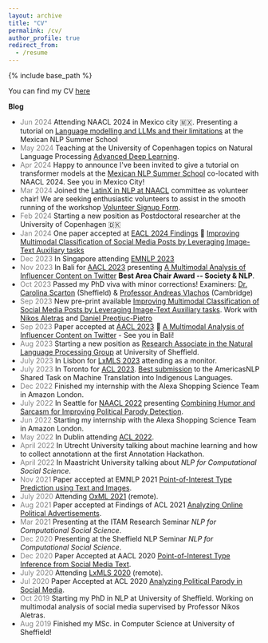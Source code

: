 ```yaml
---
layout: archive
title: "CV"
permalink: /cv/
author_profile: true
redirect_from:
  - /resume
---
```


{% include base_path %}

You can find my CV [here](https://danaesavi.github.io/files/CV_Danae.pdf)

__Blog__
- <span style="color:gray;">Jun 2024</span> Attending NAACL 2024 in Mexico city 🇲🇽. Presenting a tutorial on [Language modelling and LLMs and their limitations](https://danaesavi.github.io/files/NLPTutorial-Spanish.pdf) at the Mexican NLP Summer School
- <span style="color:gray;">May 2024</span> Teaching at the University of Copenhagen topics on Natural Language Processing [Advanced Deep Learning](https://kurser.ku.dk/course/ndak22002u/2022-2023).
-  <span style="color:gray;">Apr 2024</span> Happy to announce I've been invited to give a tutorial on transformer models at the [Mexican NLP Summer School](https://ampln.github.io/escuelaverano2024/) co-located with NAACL 2024. See you in Mexico City!
- <span style="color:gray;">Mar 2024</span> Joined the [LatinX in NLP at NAACL](https://www.latinxinai.org/naacl-2024) committee as volunteer chair! We are seeking enthusiastic volunteers to assist in the smooth running of the workshop [Volunteer Signup Form](https://docs.google.com/forms/d/e/1FAIpQLSck-DnuReAa8RxN2fAEH6W-93tbui1PjPnBnNU7ThXs4CdVlQ/viewform).
- <span style="color:gray;">Feb 2024</span> Starting a new position as Postdoctoral researcher at the University of Copenhagen 🇩🇰
- <span style="color:gray;">Jan 2024</span> One paper accepted at [EACL 2024 Findings](https://2024.eacl.org/) 🌟 [Improving Multimodal Classification of Social Media Posts by Leveraging Image-Text Auxiliary tasks](https://arxiv.org/abs/2309.07794)
- <span style="color:gray;">Dec 2023</span> In Singapore attending [EMNLP 2023](https://2023.emnlp.org/)
- <span style="color:gray;">Nov 2023</span> In Bali for [AACL 2023](http://www.ijcnlp-aacl2023.org/) presenting [A Multimodal Analysis of Influencer Content on Twitter](http://www.afnlp.org/conferences/ijcnlp2023/proceedings/main-long/cdrom/pdf/2023.ijcnlp-long.15.pdf) **Best Area Chair Award -- Society & NLP**.
- <span style="color:gray;">Oct 2023</span> Passed my PhD viva with minor corrections! Examiners: [Dr. Carolina Scarton](https://www.sheffield.ac.uk/dcs/people/academic/carolina-scarton) (Sheffield) & [Professor Andreas Vlachos](https://www.cst.cam.ac.uk/people/av308) (Cambridge)
- <span style="color:gray;">Sep 2023</span> New pre-print available [Improving Multimodal Classification of Social Media Posts by Leveraging Image-Text Auxiliary tasks](https://arxiv.org/abs/2309.07794). Work with [Nikos Aletras](https://nikosaletras.com/) and [Daniel Preoţiuc-Pietro](https://www.preotiuc.ro/)
- <span style="color:gray;">Sep 2023</span> Paper accepted at [AACL 2023](http://www.ijcnlp-aacl2023.org/) 🌟 [A Multimodal Analysis of Influencer Content on Twitter](https://arxiv.org/pdf/2309.03064.pdf) - See you in Bali! 
- <span style="color:gray;">Aug 2023</span> Starting a new position as [Research Associate in the Natural Language Processing Group](https://nikosaletras.com/team/) at University of Sheffield.
- <span style="color:gray;">July 2023</span> In Lisbon for [LxMLS 2023](http://lxmls.it.pt/2023/) attending as a monitor.
- <span style="color:gray;">July 2023</span> In Toronto for [ACL 2023](https://2023.aclweb.org/). [Best submission](https://aclanthology.org/2023.americasnlp-1.21/) to the AmericasNLP Shared Task on Machine Translation into Indigenous Languages.
- <span style="color:gray;">Dec 2022</span> Finished my internship with the Alexa Shopping Science Team in Amazon London.
- <span style="color:gray;">July 2022</span> In Seattle for [NAACL 2022](https://2022.naacl.org/) presenting [Combining Humor and Sarcasm for Improving Political Parody Detection](https://aclanthology.org/2022.naacl-main.131/).
- <span style="color:gray;">Jun 2022</span> Starting my internship with the Alexa Shopping Science Team in Amazon London.
- <span style="color:gray;">May 2022</span> In Dublin attending [ACL 2022](https://www.2022.aclweb.org/).
- <span style="color:gray;">April 2022</span> In Utrecht University talking about machine learning and how to collect annotationn at the first Annotation Hackathon. 
- <span style="color:gray;">April 2022</span> In Maastricht University talking about _NLP for Computational Social Science_.
- <span style="color:gray;">Nov 2021</span> Paper accepted at EMNLP 2021 [Point-of-Interest Type Prediction using Text and Images](https://aclanthology.org/2021.emnlp-main.614/).
- <span style="color:gray;">July 2020</span> Attending [OxML 2021](https://www.oxfordml.school/oxml2021) (remote).
- <span style="color:gray;">Aug 2021</span> Paper accepted at Findings of ACL 2021 [Analyzing Online Political Advertisements](https://aclanthology.org/2021.findings-acl.321/).
- <span style="color:gray;">Mar 2021</span> Presenting at the ITAM Research Seminar _NLP for Computational Social Science_.
- <span style="color:gray;">Dec 2020</span> Presenting at the Sheffield NLP Seminar _NLP for Computational Social Science_.
- <span style="color:gray;">Dec 2020</span> Paper Accepted at AACL 2020 [Point-of-Interest Type Inference from Social Media Text](https://aclanthology.org/2020.aacl-main.80/).
- <span style="color:gray;">July 2020</span> Attending [LxMLS 2020](http://lxmls.it.pt/2020/) (remote).
- <span style="color:gray;">Jul 2020</span> Paper Accepted at ACL 2020 [Analyzing Political Parody in Social Media](https://aclanthology.org/2020.acl-main.403/).
- <span style="color:gray;">Oct 2019</span> Starting my PhD in NLP at University of Sheffield. Working on multimodal analysis of social media supervised by Professor Nikos Aletras.
- <span style="color:gray;">Aug 2019</span> Finished my MSc. in Computer Science at University of Sheffield!
 

